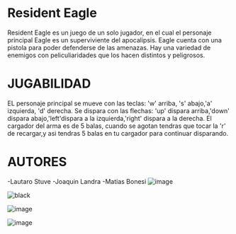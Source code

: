 # Resident Eagle
Resident Eagle es un juego de un solo jugador, en el cual el personaje principal Eagle es un superviviente del apocalipsis. Eagle cuenta con una pistola para poder defenderse de las amenazas. Hay una variedad de enemigos con peliculiaridades que los hacen distintos y peligrosos. 
# JUGABILIDAD
EL personaje principal se mueve con las teclas: 'w' arriba, 's' abajo,'a' izquierda, 'd' derecha. Se dispara con las flechas: 'up' dispara arriba,'down' dispara abajo,'left'dispara a la izquierda,'right' dispara a la derecha. El cargador del arma es de 5 balas, cuando se agotan tendras que tocar la 'r' de recargar,y asi tendras 5 balas en tu cargador para continuar disparando.
# AUTORES
-Lautaro Stuve
-Joaquin Landra
-Matias Bonesi
![image](https://github.com/pdep-utn-frd/2023-tpgame-representantes/assets/128098721/554cacc9-7041-411f-94e9-a22bbc4c3628)


![black](https://github.com/pdep-utn-frd/2023-tpgame-representantes/assets/128098721/e2dcde79-d861-4a66-b4cd-158e4bc7b3d0)


![image](https://github.com/pdep-utn-frd/2023-tpgame-representantes/assets/128098721/c88e8869-1af6-4c09-bce4-3aa7499ba570)

![image](https://github.com/pdep-utn-frd/2023-tpgame-representantes/assets/128098721/2ccdc96c-dc25-4a48-8b91-abae021184c4)
